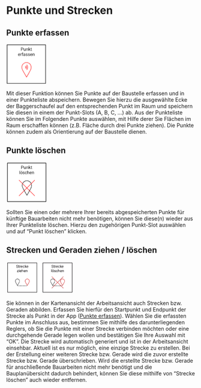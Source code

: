 # Punkte und Strecken

## Punkte erfassen 
![Punkt erfassen](capture_pt.png)

Mit dieser Funktion können Sie Punkte auf der Baustelle erfassen und in einer Punkteliste abspeichern. Bewegen Sie hierzu die ausgewählte Ecke der Baggerschaufel auf den entsprechenden Punkt im Raum und speichern Sie diesen in einem der Punkt-Slots (A, B, C, …) ab. Aus der Punkteliste können Sie im Folgenden Punkte auswählen, mit Hilfe derer Sie Flächen im Raum erschaffen können (z.B. Fläche durch drei Punkte ziehen). Die Punkte können zudem als Orientierung auf der Baustelle dienen.



## Punkte löschen
![Punkt löschen](delete_pt.png)

Sollten Sie einen oder mehrere Ihrer bereits abgespeicherten Punkte für künftige Bauarbeiten nicht mehr benötigen, können Sie diese(n) wieder aus Ihrer Punkteliste löschen. Hierzu den zugehörigen Punkt-Slot auswählen und auf “Punkt löschen” klicken.

## Strecken und Geraden ziehen / löschen
![Strecke/ Gerade ziehen](draw_line.png)

Sie können in der Kartenansicht der Arbeitsansicht auch Strecken bzw. Geraden abbilden. Erfassen Sie hierfür den Startpunkt und Endpunkt der Strecke als Punkt in der App ([Punkte erfassen]()). Wählen Sie die erfassten Punkte im Anschluss aus, bestimmen Sie mithilfe des darunterliegenden Reglers, ob Sie die Punkte mit einer Strecke verbinden möchten oder eine durchgehende Gerade legen wollen und bestätigen Sie Ihre Auswahl mit “OK”. Die Strecke wird automatisch generiert und ist in der Arbeitsansicht einsehbar. Aktuell ist es nur möglich, eine einzige Strecke zu erstellen. Bei der Erstellung einer weiteren Strecke bzw. Gerade wird die zuvor erstellte Strecke bzw. Gerade überschrieben. 
Wird die erstellte Strecke bzw. Gerade für anschließende Bauarbeiten nicht mehr benötigt und die Bauplanübersicht dadurch behindert, können Sie diese mithilfe von “Strecke löschen” auch wieder entfernen. 

